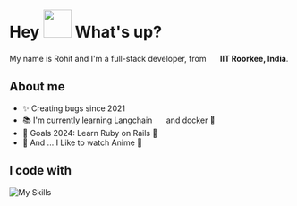 <h1> Hey <img src="https://emojis.slackmojis.com/emojis/images/1577305505/7373/hand_wave.gif?1577305505" width="50" /> What's up?</h1>

<p> My name is Rohit and I'm a full-stack developer, from <img src="https://image.similarpng.com/very-thumbnail/2020/06/India-flag-icon-on-transparent-background-PNG.png" width="17" /> <b>IIT Roorkee, India</b>. </p>

## About me

- ✨ Creating bugs since 2021
- 📚 I'm currently learning Langchain <img src="https://cdn.analyticsvidhya.com/wp-content/uploads/2023/07/langchain3.png" width="17" />  and docker 🐳
- 🎯 Goals 2024: Learn Ruby on Rails 🚀
- 🎲 And ... I Like to watch Anime 🎸

## I code with
![My Skills](https://skillicons.dev/icons?i=ts,next,react,js,tailwind,postgres,docker,prisma,git,github,mongodb,nodejs,expressjs,redux)
